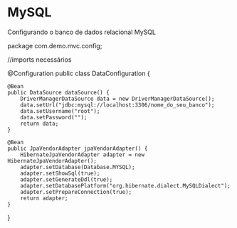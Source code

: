 # MySQL
Configurando o banco de dados relacional MySQL

package com.demo.mvc.config;

//imports necessários

@Configuration
public class DataConfiguration {

	@Bean
	public DataSource dataSource() {
		DriverManagerDataSource data = new DriverManagerDataSource();
		data.setUrl("jdbc:mysql://localhost:3306/nome_do_seu_banco");
		data.setUsername("root");
		data.setPassword("");
		return data;
	}
	
	@Bean
	public JpaVendorAdapter jpaVendorAdapter() {
		HibernateJpaVendorAdapter adapter = new HibernateJpaVendorAdapter();
		adapter.setDatabase(Database.MYSQL);
		adapter.setShowSql(true);
		adapter.setGenerateDdl(true);
		adapter.setDatabasePlatform("org.hibernate.dialect.MySQLDialect");
		adapter.setPrepareConnection(true);
		return adapter;
	}
	
}
